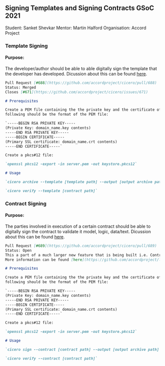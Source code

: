 ## Signing Templates and Signing Contracts GSoC 2021

Student: Sanket Shevkar
Mentor: Martin Halford
Organisation: Accord Project

### Template Signing

#### Purpose: 
The developer/author should be able to able digitally sign the template that the developer has developed. Dicussion about this can be found [here](https://github.com/accordproject/cicero/issues/262).

```markdown
Pull Request [#688](https://github.com/accordproject/cicero/pull/688)
Status: Merged
Closes [#671](https://github.com/accordproject/cicero/issues/671)

# Prerequisites

Create a PEM file containing the the private key and the certificate of the developer,
following should be the format of the PEM file:

`-----BEGIN RSA PRIVATE KEY-----
(Private Key: domain_name.key contents)
-----END RSA PRIVATE KEY-----
-----BEGIN CERTIFICATE-----
(Primary SSL certificate: domain_name.crt contents)
-----END CERTIFICATE-----`

Create a pkcs#12 file:

`openssl pkcs12 -export -in server.pem -out keystore.pkcs12`

# Usage

`cicero archive --template [template path] --output [output archive path] --keystore [pkcs#12 keystore path] --passphrase [password of the keystore]`

`cicero verify --template [contract path]`
```

### Contract Signing

#### Purpose: 
The parties involved in execution of a certain contract should be able to digitally sign the contract to validate it model, logic, data/text. Dicussion about this can be found [here](https://github.com/accordproject/cicero/issues/558).

```markdown
Pull Request [#689](https://github.com/accordproject/cicero/pull/689)
Status: Open
This a part of a much larger new feature that is being built i.e. Contract Instances. 
More information can be found [here](https://github.com/accordproject/lab-contract-design). 

# Prerequisites

Create a PEM file containing the the private key and the certificate of the party,
following should be the format of the PEM file:

`-----BEGIN RSA PRIVATE KEY-----
(Private Key: domain_name.key contents)
-----END RSA PRIVATE KEY-----
-----BEGIN CERTIFICATE-----
(Primary SSL certificate: domain_name.crt contents)
-----END CERTIFICATE-----`

Create a pkcs#12 file:

`openssl pkcs12 -export -in server.pem -out keystore.pkcs12`

# Usage

`cicero sign --contract [contract path] --output [output archive path] --keystore [pkcs#12 keystore path] --passphrase [password of the keystore] --signatory [name of the signatory]`

`cicero verify --contract [contract path]`
```
